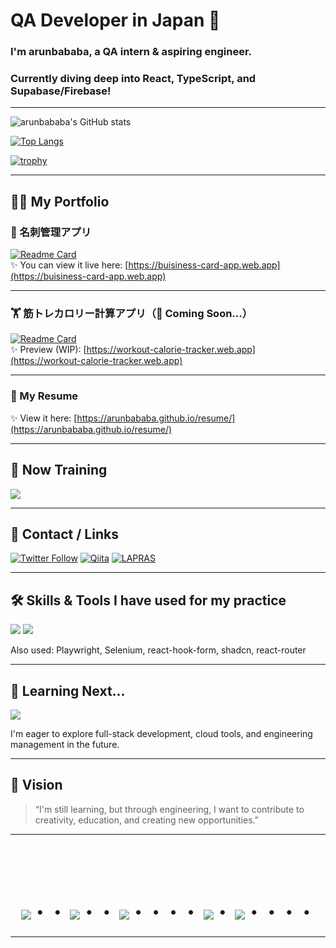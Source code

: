 # QA Developer in Japan 👋
### I'm arunbababa, a QA intern & aspiring engineer.
### Currently diving deep into React, TypeScript, and Supabase/Firebase!

---

![arunbababa's GitHub stats](https://github-readme-stats.vercel.app/api?username=arunbababa&show_icons=true&theme=vue-dark)

[![Top Langs](https://github-readme-stats.vercel.app/api/top-langs/?username=arunbababa&layout=compact&theme=vue-dark)](https://github.com/anuraghazra/github-readme-stats)

[![trophy](https://github-profile-trophy.vercel.app/?username=arunbababa&theme=discord)](https://github.com/ryo-ma/github-profile-trophy)

---

## 🧑‍💻 My Portfolio

### 💼 名刺管理アプリ
[![Readme Card](https://github-readme-stats.vercel.app/api/pin/?username=arunbababa&repo=buisiness-card-application&theme=vue-dark)](https://github.com/arunbababa/buisiness-card-application)  
✨ You can view it live here: [https://buisiness-card-app.web.app](https://buisiness-card-app.web.app)

---

### 🏋️ 筋トレカロリー計算アプリ（🚧 Coming Soon...）
[![Readme Card](https://github-readme-stats.vercel.app/api/pin/?username=arunbababa&repo=workout-calorie-tracker&theme=vue-dark)](https://github.com/arunbababa/workout-calorie-tracker)  
✨ Preview (WIP): [https://workout-calorie-tracker.web.app](https://workout-calorie-tracker.web.app)

---

### 📄 My Resume
✨ View it here: [https://arunbababa.github.io/resume/](https://arunbababa.github.io/resume/)

---

## 🌱 Now Training

<img src="https://skillicons.dev/icons?i=react,typescript,supabase,firebase,python" /><br/>

---

## 🔗 Contact / Links

[![Twitter Follow](https://img.shields.io/twitter/follow/arunbababa?style=social)](https://x.com/arunbababa)
[![Qiita](https://img.shields.io/badge/Qiita-arunbababa-green?logo=qiita)](https://qiita.com/arunbababa)
[![LAPRAS](https://img.shields.io/badge/LAPRAS-Profile-blue?logo=lapras)](https://lapras.com/person)


---

## 🛠️ Skills & Tools I have used for my practice

<img src="https://skillicons.dev/icons?i=git,github,gitlab,react,typescript,javascript,html,css,jest,supabase,firebase,python" />
<img src="https://skillicons.dev/icons?i=chakraui,tailwindcss,vite" />
<br/>
<p>Also used: Playwright, Selenium, react-hook-form, shadcn, react-router</p>

---

## 🔮 Learning Next...

<img src="https://skillicons.dev/icons?i=go,nextjs,graphql,sql" />
<br/>
<p>I'm eager to explore full-stack development, cloud tools, and engineering management in the future.</p>

---

## 🎯 Vision

> “I'm still learning, but through engineering, I want to contribute to creativity, education, and creating new opportunities.”

---

<br><br><br>

<div align="center">
  <h1>
    <img src="https://user-images.githubusercontent.com/44926913/175852850-3fb6c715-1856-41ff-8c1f-94ce3b03b458.gif">・・
    <img src="https://user-images.githubusercontent.com/44926913/175853109-f8850656-6704-4a8a-bee6-9aca154d929b.gif">・・
    <img src="https://user-images.githubusercontent.com/44926913/175853154-5449d974-975e-44a6-ab84-a86031265e40.gif">・・・・
    <img src="https://user-images.githubusercontent.com/44926913/175853109-f8850656-6704-4a8a-bee6-9aca154d929b.gif">・
    <img src="https://user-images.githubusercontent.com/44926913/175853154-5449d974-975e-44a6-ab84-a86031265e40.gif">・・・・
  </h1>
</div>

---

